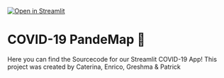 [![Open in Streamlit](https://static.streamlit.io/badges/streamlit_badge_black_white.svg)](http://www.tylerjrichards.com/books_reco.html)

# COVID-19 PandeMap 🦠

Here you can find the Sourcecode for our Streamlit COVID-19 App! 
This project was created by Caterina, Enrico, Greshma & Patrick
